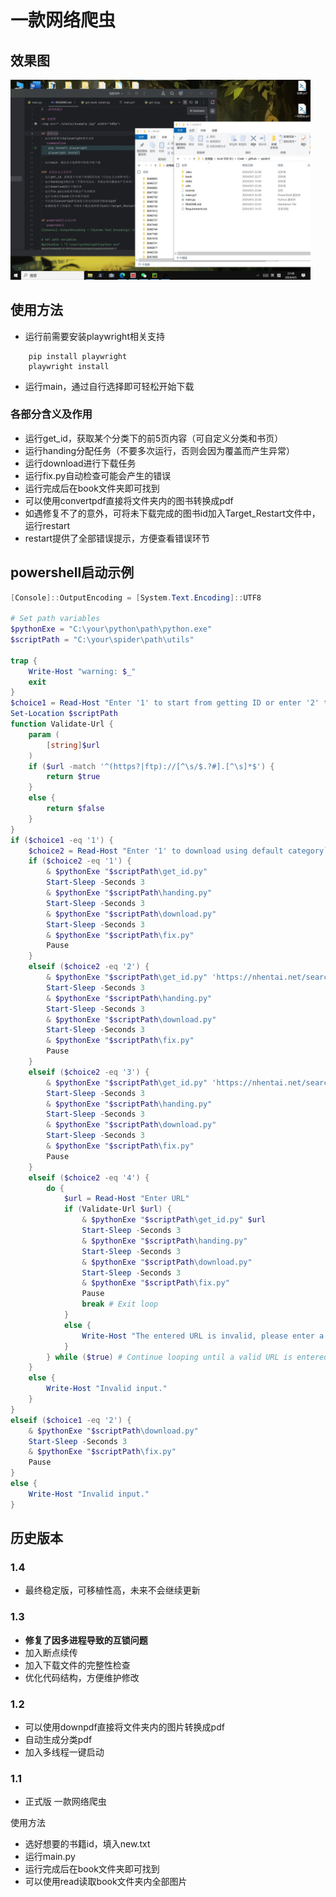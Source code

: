 # 一款网络爬虫

## 效果图
<img src="./static/example.jpg" width="480p">

## 使用方法
- 运行前需要安装playwright相关支持
```commandline
    pip install playwright
    playwright install
```
- 运行main，通过自行选择即可轻松开始下载

### 各部分含义及作用
- 运行get_id，获取某个分类下的前5页内容（可自定义分类和书页）
- 运行handing分配任务（不要多次运行，否则会因为覆盖而产生异常）
- 运行download进行下载任务
- 运行fix.py自动检查可能会产生的错误
- 运行完成后在book文件夹即可找到
- 可以使用convertpdf直接将文件夹内的图书转换成pdf
- 如遇修复不了的意外，可将未下载完成的图书id加入Target_Restart文件中，运行restart
- restart提供了全部错误提示，方便查看错误环节


## powershell启动示例
```powershell
[Console]::OutputEncoding = [System.Text.Encoding]::UTF8

# Set path variables
$pythonExe = "C:\your\python\path\python.exe"
$scriptPath = "C:\your\spider\path\utils"

trap {
    Write-Host "warning: $_"
    exit
}
$choice1 = Read-Host "Enter '1' to start from getting ID or enter '2' to continue from the last download progress`n"
Set-Location $scriptPath
function Validate-Url {
    param (
        [string]$url
    )
    if ($url -match '^(https?|ftp)://[^\s/$.?#].[^\s]*$') {
        return $true
    }
    else {
        return $false
    }
}
if ($choice1 -eq '1') {
    $choice2 = Read-Host "Enter '1' to download using default category`nEnter '2' to download Chinese category`nEnter '3' to download uncensored Chinese category`nEnter '4' to download using a url`n"
    if ($choice2 -eq '1') {
        & $pythonExe "$scriptPath\get_id.py"
        Start-Sleep -Seconds 3
        & $pythonExe "$scriptPath\handing.py"
        Start-Sleep -Seconds 3
        & $pythonExe "$scriptPath\download.py"
        Start-Sleep -Seconds 3
        & $pythonExe "$scriptPath\fix.py"
        Pause
    }
    elseif ($choice2 -eq '2') {
        & $pythonExe "$scriptPath\get_id.py" 'https://nhentai.net/search/?q=pages%3A%3E100+%5Bchinese%5D&page='
        Start-Sleep -Seconds 3
        & $pythonExe "$scriptPath\handing.py"
        Start-Sleep -Seconds 3
        & $pythonExe "$scriptPath\download.py"
        Start-Sleep -Seconds 3
        & $pythonExe "$scriptPath\fix.py"
        Pause
    }
    elseif ($choice2 -eq '3') {
        & $pythonExe "$scriptPath\get_id.py" 'https://nhentai.net/search/?q=pages%3A%3E60+uncensored+%5Bchinese%5D&page='
        Start-Sleep -Seconds 3
        & $pythonExe "$scriptPath\handing.py"
        Start-Sleep -Seconds 3
        & $pythonExe "$scriptPath\download.py"
        Start-Sleep -Seconds 3
        & $pythonExe "$scriptPath\fix.py"
        Pause
    }
    elseif ($choice2 -eq '4') {
        do {
            $url = Read-Host "Enter URL"
            if (Validate-Url $url) {
                & $pythonExe "$scriptPath\get_id.py" $url
                Start-Sleep -Seconds 3
                & $pythonExe "$scriptPath\handing.py"
                Start-Sleep -Seconds 3
                & $pythonExe "$scriptPath\download.py"
                Start-Sleep -Seconds 3
                & $pythonExe "$scriptPath\fix.py"
                Pause
                break # Exit loop
            }
            else {
                Write-Host "The entered URL is invalid, please enter a valid URL.`n"
            }
        } while ($true) # Continue looping until a valid URL is entered
    }
    else {
        Write-Host "Invalid input."
    }
}
elseif ($choice1 -eq '2') {
    & $pythonExe "$scriptPath\download.py"
    Start-Sleep -Seconds 3
    & $pythonExe "$scriptPath\fix.py"
    Pause
}
else {
    Write-Host "Invalid input."
}


```



## 历史版本

### 1.4
- 最终稳定版，可移植性高，未来不会继续更新

### 1.3
- **修复了因多进程导致的互锁问题**
- 加入断点续传
- 加入下载文件的完整性检查
- 优化代码结构，方便维护修改


### 1.2
- 可以使用downpdf直接将文件夹内的图片转换成pdf
- 自动生成分类pdf
- 加入多线程一键启动


### 1.1
- 正式版 一款网络爬虫
 
使用方法
- 选好想要的书籍id，填入new.txt
- 运行main.py
- 运行完成后在book文件夹即可找到
- 可以使用read读取book文件夹内全部图片